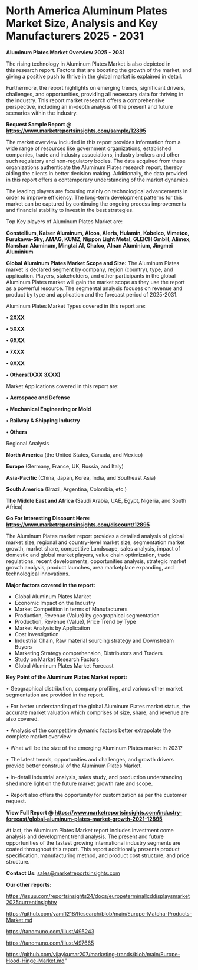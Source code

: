 # North America Aluminum Plates Market Size, Analysis and Key Manufacturers 2025 - 2031

<Strong> Aluminum Plates Market Overview 2025 - 2031</strong>

The rising technology in Aluminum Plates Market is also depicted in this research report. Factors that are boosting the growth of the market, and giving a positive push to thrive in the global market is explained in detail.

Furthermore, the report highlights on emerging trends, significant drivers, challenges, and opportunities, providing all necessary data for thriving in the industry. This report market research offers a comprehensive perspective, including an in-depth analysis of the present and future scenarios within the industry.

<strong>Request Sample Report @ <a href=https://www.marketreportsinsights.com/sample/12895>https://www.marketreportsinsights.com/sample/12895</a></strong>

The market overview included in this report provides information from a wide range of resources like government organizations, established companies, trade and industry associations, industry brokers and other such regulatory and non-regulatory bodies. The data acquired from these organizations authenticate the Aluminum Plates research report, thereby aiding the clients in better decision making. Additionally, the data provided in this report offers a contemporary understanding of the market dynamics.

The leading players are focusing mainly on technological advancements in order to improve efficiency. The long-term development patterns for this market can be captured by continuing the ongoing process improvements and financial stability to invest in the best strategies.

Top Key players of Aluminum Plates Market are:

<strong>Constellium, Kaiser Aluminum, Alcoa, Aleris, Hulamin, Kobelco, Vimetco, Furukawa-Sky, AMAG, KUMZ, Nippon Light Metal, GLEICH GmbH, Alimex, Nanshan Aluminum, Mingtai Al, Chalco, Alnan Aluminium, Jingmei Aluminium</strong>

<strong><b>Global Aluminum Plates Market Scope and Size:</b></strong>
The Aluminum Plates market is declared segment by company, region (country), type, and application. Players, stakeholders, and other participants in the global Aluminum Plates market will gain the market scope as they use the report as a powerful resource. The segmental analysis focuses on revenue and product by type and application and the forecast period of 2025-2031.

Aluminum Plates Market Types covered in this report are:

<strong>• 2XXX

• 5XXX

• 6XXX

• 7XXX

• 8XXX

• Others(1XXX 3XXX)</strong>

Market Applications covered in this report are:

<strong>• Aerospace and Defense

• Mechanical Engineering or Mold

• Railway & Shipping Industry

• Others</strong> 

Regional Analysis

<strong>North America</strong> (the United States, Canada, and Mexico)

<strong>Europe</strong> (Germany, France, UK, Russia, and Italy)

<strong>Asia-Pacific</strong> (China, Japan, Korea, India, and Southeast Asia)

<strong>South America</strong> (Brazil, Argentina, Colombia, etc.)

<strong>The Middle East and Africa</strong> (Saudi Arabia, UAE, Egypt, Nigeria, and South Africa)

<strong>Go For Interesting Discount Here: <a href=https://www.marketreportsinsights.com/discount/12895>https://www.marketreportsinsights.com/discount/12895</a></strong>

The Aluminum Plates market report provides a detailed analysis of global market size, regional and country-level market size, segmentation market growth, market share, competitive Landscape, sales analysis, impact of domestic and global market players, value chain optimization, trade regulations, recent developments, opportunities analysis, strategic market growth analysis, product launches, area marketplace expanding, and technological innovations.

<strong><b>Major factors covered in the report:</b></strong>
<ul>
  <li>Global Aluminum Plates Market </li>
  <li>Economic Impact on the Industry</li>
  <li>Market Competition in terms of Manufacturers</li>
  <li>Production, Revenue (Value) by geographical segmentation</li>
  <li>Production, Revenue (Value), Price Trend by Type</li>
  <li>Market Analysis by Application</li>
  <li>Cost Investigation</li>
  <li>Industrial Chain, Raw material sourcing strategy and Downstream Buyers</li>
  <li>Marketing Strategy comprehension, Distributors and Traders</li>
  <li>Study on Market Research Factors</li>
  <li>Global Aluminum Plates Market Forecast</li>
</ul>

<strong><b>Key Point of the Aluminum Plates Market report:</b></strong>

• Geographical distribution, company profiling, and various other market segmentation are provided in the report.

• For better understanding of the global Aluminum Plates market status, the accurate market valuation which comprises of size, share, and revenue are also covered.

• Analysis of the competitive dynamic factors better extrapolate the complete market overview

• What will be the size of the emerging Aluminum Plates market in 2031?

• The latest trends, opportunities and challenges, and growth drivers provide better construal of the Aluminum Plates Market.

• In-detail industrial analysis, sales study, and production understanding shed more light on the future market growth rate and scope.

• Report also offers the opportunity for customization as per the customer request.

<strong><b>View Full Report @ <a href=https://www.marketreportsinsights.com/industry-forecast/global-aluminum-plates-market-growth-2021-12895>https://www.marketreportsinsights.com/industry-forecast/global-aluminum-plates-market-growth-2021-12895</a></b></strong>


At last, the Aluminum Plates Market report includes investment come analysis and development trend analysis. The present and future opportunities of the fastest growing international industry segments are coated throughout this report. This report additionally presents product specification, manufacturing method, and product cost structure, and price structure.

<strong>Contact Us:</strong>
sales@marketreportsinsights.com

<strong>Our other reports:</strong>

<a href=https://issuu.com/reportsinsights24/docs/europeterminallcddisplaysmarket2025currentinsightw>https://issuu.com/reportsinsights24/docs/europeterminallcddisplaysmarket2025currentinsightw</a>

<a href=https://github.com/yami1218/Research/blob/main/Europe-Matcha-Products-Market.md>https://github.com/yami1218/Research/blob/main/Europe-Matcha-Products-Market.md</a>

<a href=https://tanomuno.com/illust/495243>https://tanomuno.com/illust/495243</a>

<a href=https://tanomuno.com/illust/497665>https://tanomuno.com/illust/497665</a>

<a href=https://github.com/vijaykumar207/marketing-trands/blob/main/Europe-Hood-Hinge-Market.md>https://github.com/vijaykumar207/marketing-trands/blob/main/Europe-Hood-Hinge-Market.md</a>"
